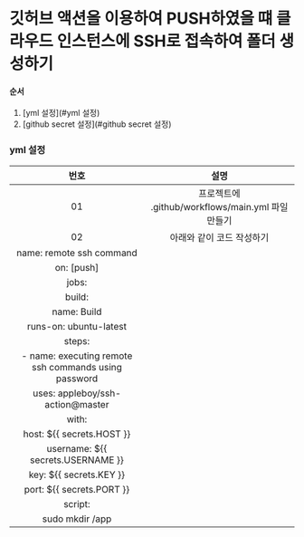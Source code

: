 # 깃허브 액션을 이용하여 PUSH하였을 떄 클라우드 인스턴스에 SSH로 접속하여 폴더 생성하기

#### 순서
1. [yml 설정](#yml 설정)
2. [github secret 설정](#github secret 설정)

### yml 설정
|번호|설명|
|:---:|:---:|
|01|프로젝트에 .github/workflows/main.yml 파일 만들기|
|02|아래와 같이 코드 작성하기|
|name: remote ssh command|
|on: [push]|
|jobs:|
|  build:|
|    name: Build|
|    runs-on: ubuntu-latest|
|    steps:|
|      - name: executing remote ssh commands using password|
|        uses: appleboy/ssh-action@master|
|        with:|
|          host: ${{ secrets.HOST }}|
|          username: ${{ secrets.USERNAME }}|
|          key: ${{ secrets.KEY }}|
|          port: ${{ secrets.PORT }}|
|          script: ||
|            sudo mkdir /app|

